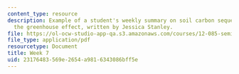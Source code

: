 ```yaml
---
content_type: resource
description: Example of a student's weekly summary on soil carbon sequestration and
  the greenhouse effect, written by Jessica Stanley.
file: https://ol-ocw-studio-app-qa.s3.amazonaws.com/courses/12-085-seminar-in-environmental-science-spring-2008/23176483569e2654a9816343086bff5e_stanley_w7.pdf
file_type: application/pdf
resourcetype: Document
title: Week 7
uid: 23176483-569e-2654-a981-6343086bff5e
---
```

